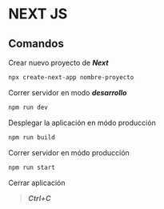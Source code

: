 # NEXT JS

## Comandos

Crear nuevo proyecto de ***Next***

```bash
npx create-next-app nombre-proyecto
```

Correr servidor en modo ***desarrollo***

```bash
npm run dev
```

Desplegar la aplicación en módo producción

```bash
npm run build
```

Correr servidor en módo producción

```bash
npm run start
```

Cerrar aplicación

> ***Ctrl+C***

